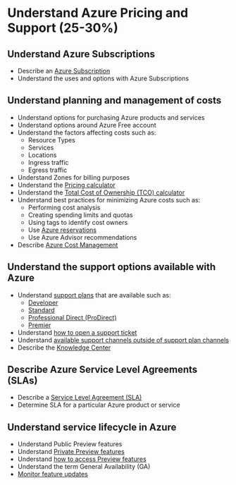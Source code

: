 # Understand Azure Pricing and Support (25-30%)

## Understand Azure Subscriptions

* Describe an [Azure Subscription](https://docs.microsoft.com/en-us/azure/architecture/cloud-adoption/getting-started/azure-resource-access#what-is-an-azure-subscription)
* Understand the uses and options with Azure Subscriptions

## Understand planning and management of costs

* Understand options for purchasing Azure products and services
* Understand options around Azure Free account
* Understand the factors affecting costs such as:
    * Resource Types
    * Services
    * Locations
    * Ingress traffic
    * Egress traffic
* Understand Zones for billing purposes
* Understand the [Pricing calculator](https://azure.microsoft.com/en-ca/pricing/calculator/)
* Understand the [Total Cost of Ownership (TCO) calculator](https://azure.microsoft.com/en-ca/pricing/tco/)
* Understand best practices for minimizing Azure costs such as:
    * Performing cost analysis
    * Creating spending limits and quotas
    * Using tags to identify cost owners
    * Use [Azure reservations](https://azure.microsoft.com/en-ca/reservations/)
    * Use Azure Advisor recommendations
* Describe [Azure Cost Management](https://docs.microsoft.com/en-us/azure/cost-management/overview-cost-mgt)

## Understand the support options available with Azure

* Understand [support plans](https://azure.microsoft.com/en-ca/support/plans/) that are available such as:
    * [Developer](https://azure.microsoft.com/en-ca/support/plans/developer/)
    * [Standard](https://azure.microsoft.com/en-ca/support/plans/standard/)
    * [Professional Direct (ProDirect)](https://azure.microsoft.com/en-ca/support/plans/prodirect/)
    * [Premier](https://azure.microsoft.com/en-ca/support/plans/premier/)
* Understand [how to open a support ticket](https://azure.microsoft.com/en-ca/support/create-ticket/)
* Understand [available support channels outside of support plan channels](https://azure.microsoft.com/en-ca/support/faq/)
* Describe the [Knowledge Center](https://azure.microsoft.com/en-us/resources/knowledge-center/)

## Describe Azure Service Level Agreements (SLAs)

* Describe a [Service Level Agreement (SLA)](https://azure.microsoft.com/en-ca/support/legal/sla/)
* Determine SLA for a particular Azure product or service

## Understand service lifecycle in Azure

* Understand Public Preview features
* Understand [Private Preview features](https://azure.microsoft.com/en-ca/support/legal/preview-supplemental-terms/)
* Understand [how to access Preview features](https://stackoverflow.com/questions/53772691/how-to-gain-access-to-azure-preview-service-in-microsoft-commercial-or-governmen)
* Understand the term General Availability (GA)
* [Monitor feature updates](https://azure.microsoft.com/en-ca/updates/)